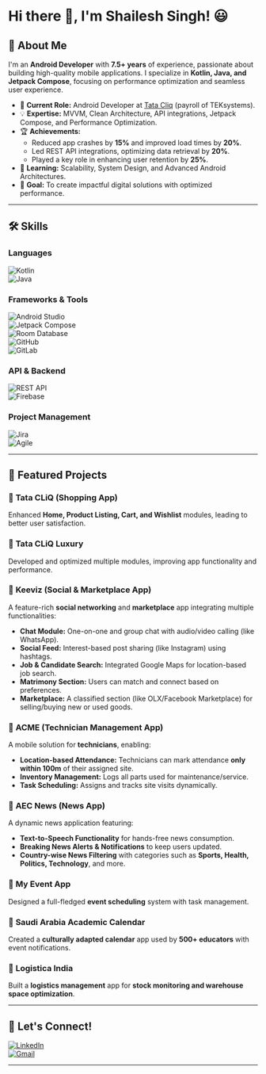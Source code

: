 # Hi there 👋, I'm Shailesh Singh! 😃

## 🚀 About Me  
I'm an **Android Developer** with **7.5+ years** of experience, passionate about building high-quality mobile applications. I specialize in **Kotlin, Java, and Jetpack Compose**, focusing on performance optimization and seamless user experience.  

- 🔭 **Current Role:** Android Developer at [Tata Cliq](https://www.tatacliq.com/) (payroll of TEKsystems).  
- 💡 **Expertise:** MVVM, Clean Architecture, API integrations, Jetpack Compose, and Performance Optimization.  
- 🏆 **Achievements:**  
  - Reduced app crashes by **15%** and improved load times by **20%**.  
  - Led REST API integrations, optimizing data retrieval by **20%**.  
  - Played a key role in enhancing user retention by **25%**.  
- 🌱 **Learning:** Scalability, System Design, and Advanced Android Architectures.  
- 🎯 **Goal:** To create impactful digital solutions with optimized performance.  

---

## 🛠️ Skills  

### Languages  
![Kotlin](https://img.shields.io/badge/kotlin-%237F52FF.svg?style=for-the-badge&logo=kotlin&logoColor=white)  
![Java](https://img.shields.io/badge/java-%23ED8B00.svg?style=for-the-badge&logo=openjdk&logoColor=white)  

### Frameworks & Tools  
![Android Studio](https://img.shields.io/badge/android%20studio-346ac1?style=for-the-badge&logo=android%20studio&logoColor=white)  
![Jetpack Compose](https://img.shields.io/badge/jetpack%20compose-009688?style=for-the-badge&logo=android&logoColor=white)  
![Room Database](https://img.shields.io/badge/room%20database-FFD700?style=for-the-badge&logo=sqlite&logoColor=black)  
![GitHub](https://img.shields.io/badge/github-181717.svg?style=for-the-badge&logo=github&logoColor=white)  
![GitLab](https://img.shields.io/badge/gitlab-FC6D26.svg?style=for-the-badge&logo=gitlab&logoColor=white)  

### API & Backend  
![REST API](https://img.shields.io/badge/REST%20API-005571?style=for-the-badge&logo=api&logoColor=white)  
![Firebase](https://img.shields.io/badge/firebase-a08021?style=for-the-badge&logo=firebase&logoColor=ffcd34)  

### Project Management  
![Jira](https://img.shields.io/badge/jira-%230A0FFF.svg?style=for-the-badge&logo=jira&logoColor=white)  
![Agile](https://img.shields.io/badge/Agile%20Development-0052CC?style=for-the-badge)  

---

## 📱 Featured Projects  

### 🔹 **Tata CLiQ (Shopping App)**
Enhanced **Home, Product Listing, Cart, and Wishlist** modules, leading to better user satisfaction.  

### 🔹 **Tata CLiQ Luxury**
Developed and optimized multiple modules, improving app functionality and performance.  

### 🔹 **Keeviz (Social & Marketplace App)**
A feature-rich **social networking** and **marketplace** app integrating multiple functionalities:
- **Chat Module:** One-on-one and group chat with audio/video calling (like WhatsApp).  
- **Social Feed:** Interest-based post sharing (like Instagram) using hashtags.  
- **Job & Candidate Search:** Integrated Google Maps for location-based job search.  
- **Matrimony Section:** Users can match and connect based on preferences.  
- **Marketplace:** A classified section (like OLX/Facebook Marketplace) for selling/buying new or used goods.  

### 🔹 **ACME (Technician Management App)**
A mobile solution for **technicians**, enabling:
- **Location-based Attendance:** Technicians can mark attendance **only within 100m** of their assigned site.  
- **Inventory Management:** Logs all parts used for maintenance/service.  
- **Task Scheduling:** Assigns and tracks site visits dynamically.  

### 🔹 **AEC News (News App)**
A dynamic news application featuring:
- **Text-to-Speech Functionality** for hands-free news consumption.  
- **Breaking News Alerts & Notifications** to keep users updated.  
- **Country-wise News Filtering** with categories such as **Sports, Health, Politics, Technology**, and more.  

### 🔹 **My Event App**
Designed a full-fledged **event scheduling** system with task management.  

### 🔹 **Saudi Arabia Academic Calendar**
Created a **culturally adapted calendar** app used by **500+ educators** with event notifications.  

### 🔹 **Logistica India**
Built a **logistics management** app for **stock monitoring and warehouse space optimization**.  

---

## 🤝 Let's Connect!  

[![LinkedIn](https://img.shields.io/badge/linkedin-%230077B5.svg?&style=for-the-badge&logo=linkedin&logoColor=white)](https://www.linkedin.com/in/shailesh-singh-8a5108124/)  
[![Gmail](https://img.shields.io/badge/gmail-%23EE0000.svg?&style=for-the-badge&logo=gmail&logoColor=white)](mailto:shailesh2771993@gmail.com)  

---
